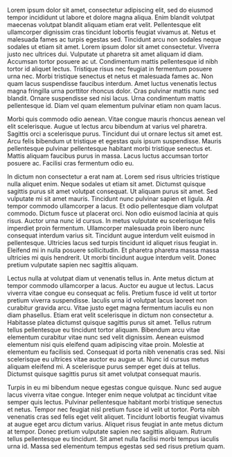 Lorem ipsum dolor sit amet, consectetur adipiscing elit, sed do eiusmod tempor incididunt ut labore et dolore magna aliqua. Enim blandit volutpat maecenas volutpat blandit aliquam etiam erat velit. Pellentesque elit ullamcorper dignissim cras tincidunt lobortis feugiat vivamus at. Netus et malesuada fames ac turpis egestas sed. Tincidunt arcu non sodales neque sodales ut etiam sit amet. Lorem ipsum dolor sit amet consectetur. Viverra justo nec ultrices dui. Vulputate ut pharetra sit amet aliquam id diam. Accumsan tortor posuere ac ut. Condimentum mattis pellentesque id nibh tortor id aliquet lectus. Tristique risus nec feugiat in fermentum posuere urna nec. Morbi tristique senectus et netus et malesuada fames ac. Non quam lacus suspendisse faucibus interdum. Amet luctus venenatis lectus magna fringilla urna porttitor rhoncus dolor. Cras pulvinar mattis nunc sed blandit. Ornare suspendisse sed nisi lacus. Urna condimentum mattis pellentesque id. Diam vel quam elementum pulvinar etiam non quam lacus.

Morbi quis commodo odio aenean. Vitae congue mauris rhoncus aenean vel elit scelerisque. Augue ut lectus arcu bibendum at varius vel pharetra. Sagittis orci a scelerisque purus. Tincidunt dui ut ornare lectus sit amet est. Arcu felis bibendum ut tristique et egestas quis ipsum suspendisse. Mauris pellentesque pulvinar pellentesque habitant morbi tristique senectus et. Mattis aliquam faucibus purus in massa. Lacus luctus accumsan tortor posuere ac. Facilisi cras fermentum odio eu.

In dictum non consectetur a erat nam at. Lorem sed risus ultricies tristique nulla aliquet enim. Neque sodales ut etiam sit amet. Dictumst quisque sagittis purus sit amet volutpat consequat. Ut aliquam purus sit amet. Sed vulputate mi sit amet mauris. Tincidunt nunc pulvinar sapien et ligula. At tempor commodo ullamcorper a lacus. Et odio pellentesque diam volutpat commodo. Dictum fusce ut placerat orci. Non odio euismod lacinia at quis risus. Auctor urna nunc id cursus. In metus vulputate eu scelerisque felis imperdiet proin fermentum. Ullamcorper malesuada proin libero nunc consequat interdum varius sit. Tincidunt augue interdum velit euismod in pellentesque. Ultricies lacus sed turpis tincidunt id aliquet risus feugiat in. Eleifend mi in nulla posuere sollicitudin. Et pharetra pharetra massa massa ultricies mi quis hendrerit. Ut morbi tincidunt augue interdum velit. Donec pretium vulputate sapien nec sagittis aliquam.

Lectus nulla at volutpat diam ut venenatis tellus in. Ante metus dictum at tempor commodo ullamcorper a lacus. Auctor eu augue ut lectus. Lacus viverra vitae congue eu consequat ac felis. Pretium fusce id velit ut tortor pretium viverra suspendisse. Iaculis urna id volutpat lacus laoreet non curabitur gravida arcu. Vitae justo eget magna fermentum iaculis eu non diam phasellus. Etiam erat velit scelerisque in dictum non consectetur a. Habitasse platea dictumst quisque sagittis purus sit amet. Tellus rutrum tellus pellentesque eu tincidunt tortor aliquam. Bibendum arcu vitae elementum curabitur vitae nunc sed velit dignissim. Aenean euismod elementum nisi quis eleifend quam adipiscing vitae proin. Molestie at elementum eu facilisis sed. Consequat id porta nibh venenatis cras sed. Nisi scelerisque eu ultrices vitae auctor eu augue ut. Nunc id cursus metus aliquam eleifend mi. A scelerisque purus semper eget duis at tellus. Dictumst quisque sagittis purus sit amet volutpat consequat mauris.

Turpis in eu mi bibendum neque egestas congue quisque. Nunc sed augue lacus viverra vitae congue. Integer enim neque volutpat ac tincidunt vitae semper quis lectus. Pulvinar pellentesque habitant morbi tristique senectus et netus. Tempor nec feugiat nisl pretium fusce id velit ut tortor. Porta nibh venenatis cras sed felis eget velit aliquet. Tincidunt lobortis feugiat vivamus at augue eget arcu dictum varius. Aliquet risus feugiat in ante metus dictum at tempor. Donec pretium vulputate sapien nec sagittis aliquam. Rutrum tellus pellentesque eu tincidunt. Sit amet nulla facilisi morbi tempus iaculis urna id. Massa sed elementum tempus egestas sed sed risus pretium quam.